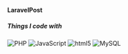 **LaravelPost**
<h5>Things I code with</h5>
<p>
    <img alt="PHP" src="https://img.shields.io/badge/-PHP-836ff1?style=flat-square&logo=php&logoColor=white" />
    <img alt="JavaScript" src="https://img.shields.io/badge/-JavaScript-fbff14?style=flat-square&logo=javascript&logoColor=black" />
    <img alt="html5" src="https://img.shields.io/badge/-HTML5-ff603d?style=flat-square&logo=html5&logoColor=white" />
    <img alt="MySQL" src="https://img.shields.io/badge/-MySQL-0005db?style=flat-square&logo=mysql&logoColor=white" />
    
</p>
